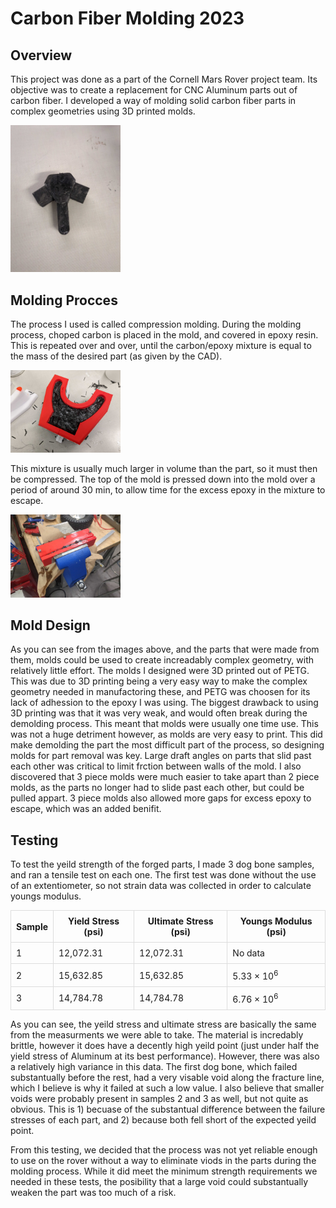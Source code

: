 # Carbon Fiber Molding 2023 #

## Overview ##

This project was done as a part of the Cornell Mars Rover project team. Its objective was to 
create a replacement for CNC Aluminum parts out of carbon fiber. I developed a way of molding 
solid carbon fiber parts in complex geometries using 3D printed molds. 

<img src="/images/CF_Suspension_Part.jpg" alt="Frame CAD" width="35%" />

## Molding Procces ##

The process I used is called compression molding. During the molding process, choped carbon 
is placed in the mold, and covered in epoxy resin. This is repeated over and over, until the 
carbon/epoxy mixture is equal to the mass of the desired part (as given by the CAD).

<img src="/images/Carbon_in_Mold.jpg" alt="Frame CAD" width="35%" />

This mixture is usually much larger in volume than the part, so it must then be compressed. 
The top of the mold is pressed down into the mold over a period of around 30 min, to allow 
time for the excess epoxy in the mixture to escape. 

<img src="/images/Mold_in_Vise.jpg" alt="Frame CAD" width="35%" />

## Mold Design ##

As you can see from the images above, and the parts that were made from them, molds could be 
used to create increadably complex geometry, with relatively little effort. The molds I 
designed were 3D printed out of PETG. This was due to 3D printing being a very easy way to 
make the complex geometry needed in manufactoring these, and PETG was choosen for its lack 
of adhession to the epoxy I was using. The biggest drawback to using 3D printing was that 
it was very weak, and would often break during the demolding process. This meant that molds
were usually one time use. This was not a huge detriment however, as molds are very easy to 
print. This did make demolding the part the most difficult part of the process, so designing 
molds for part removal was key. Large draft angles on parts that slid past each other was
critical to limit frction between walls of the mold. I also discovered that 3 piece molds 
were much easier to take apart than 2 piece molds, as the parts no longer had to slide past
each other, but could be pulled appart. 3 piece molds also allowed more gaps for excess epoxy 
to escape, which was an added benifit.

## Testing ##

To test the yeild strength of the forged parts, I made 3 dog bone samples, and ran a tensile 
test on each one. The first test was done without the use of an extentiometer, so not strain
data was collected in order to calculate youngs modulus.

<table style="width:100%; border-collapse: collapse;">
  <tr>
    <th style="border: 1px solid #ddd; padding: 8px;">Sample</th>
    <th style="border: 1px solid #ddd; padding: 8px;">Yield Stress (psi)</th>
    <th style="border: 1px solid #ddd; padding: 8px;">Ultimate Stress (psi)</th>
    <th style="border: 1px solid #ddd; padding: 8px;">Youngs Modulus (psi)</th>
  </tr>
  <tr>
    <td style="border: 1px solid #ddd; padding: 8px;">1</td>
    <td style="border: 1px solid #ddd; padding: 8px;">12,072.31</td>
    <td style="border: 1px solid #ddd; padding: 8px;">12,072.31</td>
    <td style="border: 1px solid #ddd; padding: 8px;">No data</td>
  </tr>
  <tr>
    <td style="border: 1px solid #ddd; padding: 8px;">2</td>
    <td style="border: 1px solid #ddd; padding: 8px;">15,632.85</td>
    <td style="border: 1px solid #ddd; padding: 8px;">15,632.85</td>
    <td style="border: 1px solid #ddd; padding: 8px;">5.33 × 10<sup>6</sup></td>
  </tr>
  <tr>
    <td style="border: 1px solid #ddd; padding: 8px;">3</td>
    <td style="border: 1px solid #ddd; padding: 8px;">14,784.78</td>
    <td style="border: 1px solid #ddd; padding: 8px;">14,784.78</td>
    <td style="border: 1px solid #ddd; padding: 8px;">6.76 × 10<sup>6</sup></td>
  </tr>
</table>

As you can see, the yeild stress and ultimate stress are basically the same from the measurments 
we were able to take. The material is incredably brittle, however it does have a decently high 
yeild point (just under half the yield stress of Aluminum at its best performance). However, 
there was also a relatively high variance in this data. The first dog bone, which failed 
substantually before the rest, had a very visable void along the fracture line, which I believe
is why it failed at such a low value. I also believe that smaller voids were probably present in
samples 2 and 3 as well, but not quite as obvious. This is 1) becuase of the substantual difference
between the failure stresses of each part, and 2) because both fell short of the expected yeild 
point. 

From this testing, we decided that the process was not yet reliable enough to use on the rover 
without a way to eliminate viods in the parts during the molding process. While it did meet the 
minimum strength requirements we needed in these tests, the posibility that a large void could 
substantually weaken the part was too much of a risk.


